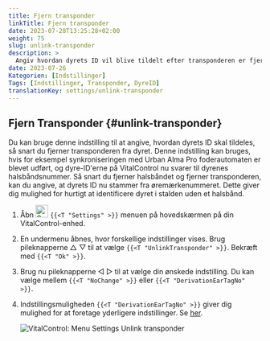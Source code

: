 ```yaml
---
title: Fjern transponder
linkTitle: Fjern transponder
date: 2023-07-28T13:25:28+02:00
weight: 75
slug: unlink-transponder
description: >
  Angiv hvordan dyrets ID vil blive tildelt efter transponderen er fjernet.
date: 2023-07-26
Kategorien: [Indstillinger]
Tags: [Indstillinger, Transponder, DyreID]
translationKey: settings/unlink-transponder
---
```

## Fjern Transponder {#unlink-transponder}

Du kan bruge denne indstilling til at angive, hvordan dyrets ID skal tildeles, så snart du fjerner transponderen fra dyret. Denne indstilling kan bruges, hvis for eksempel synkroniseringen med Urban Alma Pro foderautomaten er blevet udført, og dyre-ID'erne på VitalControl nu svarer til dyrenes halsbåndsnummer. Så snart du fjerner halsbåndet og fjerner transponderen, kan du angive, at dyrets ID nu stammer fra øremærkenummeret. Dette giver dig mulighed for hurtigt at identificere dyret i stalden uden et halsbånd.

1. Åbn <img src="/icons/gear.svg" width="25" align="bottom" alt="Settings" /> `{{<T "Settings" >}}` menuen på hovedskærmen på din VitalControl-enhed.

2. En undermenu åbnes, hvor forskellige indstillinger vises. Brug pileknapperne △ ▽ til at vælge `{{<T "UnlinkTransponder" >}}`. Bekræft med `{{<T "Ok" >}}`.

3. Brug nu pileknapperne ◁ ▷ til at vælge din ønskede indstilling. Du kan vælge mellem `{{<T "NoChange" >}}` eller `{{<T "DerivationEarTagNo" >}}`.

4. Indstillingsmuligheden `{{<T "DerivationEarTagNo" >}}` giver dig mulighed for at foretage yderligere indstillinger. Se [her](/en/docs/settings/animal-registration/#digit-of-the-new-id). 

   ![VitalControl: Menu Settings Unlink transponder](../images/unlink-transponder.png "Unlink transponder")
   
